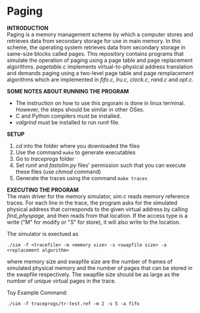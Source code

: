 # Paging
**INTRODUCTION**\
Paging is a memory management scheme by which a computer stores and retrieves data from secondary storage for use in main memory. In this scheme, the operating system retrieves data from secondary storage in same-size blocks called pages. This repository contains programs that simulate the operation of paging using a page table and page replacement algorithms. _pagetable.c_ implements virtual-to-physical address translation and demands paging using a two-level page table and page remplacement algorithms which are implemented in _fifo.c_, _lru.c_, _clock.c_, _rand.c_ and _opt.c_.

**SOME NOTES ABOUT RUNNING THE PROGRAM**
- The instruction on how to use this prgoram is done in linux terminal. However, the steps should be similar in other OSes.
- C and Python compilers must be installed.
- _valgrind_ must be installed to run _runit_ file.

**SETUP**
1. _cd_ into the folder where you downloaded the files
2. Use the command `make` to generate executables
3. Go to _traceprogs_ folder
4. Set _runit_ and _fastslim.py_ files' permission such that you can execute these files (use _chmod_ command) 
5. Generate the traces using the command `make traces`

**EXECUTING THE PROGRAM**\
The main driver for the memory simulator, _sim.c_ reads memory reference traces. For each line in the trace, the program asks for the simulated physical address that corresponds to the given virtual address by calling _find_physpage_, and then reads from that location. If the access type is a write ("M" for modify or "S" for store), it will also write to the location.

The simulator is exectued as

`./sim -f <tracefile> -m <memory size> -s <swapfile size> -a <replacement algorithm>`

where memory size and swapfile size are the number of frames of simulated physical memory and the number of pages that can be stored in the swapfile respectively. The swapfile size should be as large as the number of unique virtual pages in the trace.

Toy Example Command:

`./sim -f traceprogs/tr-test.ref -m 2 -s 5 -a fifo`


